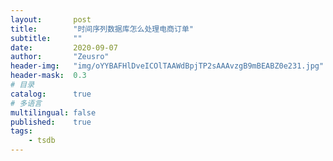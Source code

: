```yaml
---
layout:       post
title:        "时间序列数据库怎么处理电商订单"
subtitle:     ""
date:         2020-09-07
author:       "Zeusro"
header-img:   "img/oYYBAFHlDveICOlTAAWdBpjTP2sAAAvzgB9mBEABZ0e231.jpg"
header-mask:  0.3
# 目录
catalog:      true
# 多语言
multilingual: false
published:    true
tags:
    - tsdb
---
```

